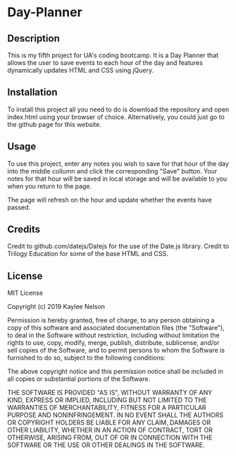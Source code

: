 # Day-Planner

## Description

This is my fifth project for UA's coding bootcamp. It is a Day Planner that allows the user to save events to each hour of the day and features dynamically updates HTML and CSS using jQuery.

## Installation

To install this project all you need to do is download the repository and open index.html using your browser of choice. Alternatively, you could just go to the github page for this website.

## Usage

To use this project, enter any notes you wish to save for that hour of the day into the middle collumn and click the corresponding "Save" button. Your notes for that hour will be saved in local storage and will be available to you when you return to the page.

The page will refresh on the hour and update whether the events have passed.

## Credits

Credit to github.com/datejs/Datejs for the use of the Date.js library.
Credit to Trilogy Education for some of the base HTML and CSS.

## License

MIT License

Copyright (c) 2019 Kaylee Nelson

Permission is hereby granted, free of charge, to any person obtaining a copy
of this software and associated documentation files (the "Software"), to deal
in the Software without restriction, including without limitation the rights
to use, copy, modify, merge, publish, distribute, sublicense, and/or sell
copies of the Software, and to permit persons to whom the Software is
furnished to do so, subject to the following conditions:

The above copyright notice and this permission notice shall be included in all
copies or substantial portions of the Software.

THE SOFTWARE IS PROVIDED "AS IS", WITHOUT WARRANTY OF ANY KIND, EXPRESS OR
IMPLIED, INCLUDING BUT NOT LIMITED TO THE WARRANTIES OF MERCHANTABILITY,
FITNESS FOR A PARTICULAR PURPOSE AND NONINFRINGEMENT. IN NO EVENT SHALL THE
AUTHORS OR COPYRIGHT HOLDERS BE LIABLE FOR ANY CLAIM, DAMAGES OR OTHER
LIABILITY, WHETHER IN AN ACTION OF CONTRACT, TORT OR OTHERWISE, ARISING FROM,
OUT OF OR IN CONNECTION WITH THE SOFTWARE OR THE USE OR OTHER DEALINGS IN THE
SOFTWARE.